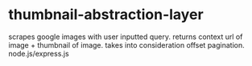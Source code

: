# thumbnail-abstraction-layer

scrapes google images with user inputted query. returns context url of image + thumbnail of image.
takes into consideration offset pagination. 
node.js/express.js 
